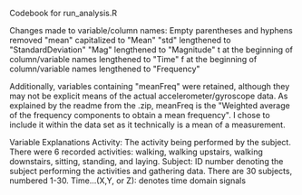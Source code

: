 Codebook for run_analysis.R

Changes made to variable/column names:
Empty parentheses and hyphens removed
"mean" capitalized to "Mean"
"std" lengthened to "StandardDeviation"
"Mag" lengthened to "Magnitude"
t at the beginning of column/variable names lengthened to "Time"
f at the beginning of column/variable names lengthened to "Frequency"

Additionally, variables containing "meanFreq" were retained, although they may not be explicit means of the actual accelerometer/gyroscope data. As explained by the readme from the .zip, meanFreq is the "Weighted average of the frequency components to obtain a mean frequency". I chose to include it within the data set as it technically is a mean of a measurement.

Variable Explanations
Activity: The activity being performed by the subject. There were 6 recorded activities: walking, walking upstairs, walking downstairs, sitting, standing, and laying.
Subject: ID number denoting the subject performing the activities and gathering data. There are 30 subjects, numbered 1-30.
Time...(X,Y, or Z): denotes time domain signals 



